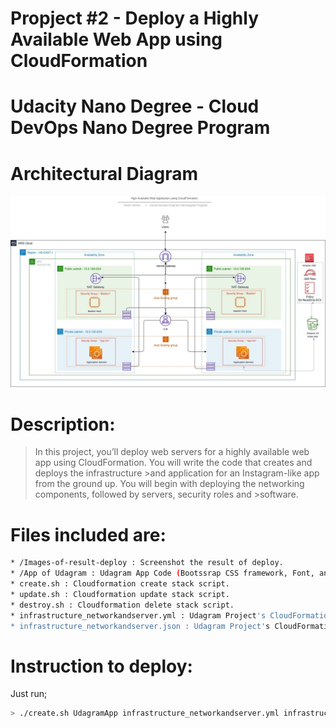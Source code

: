 # Propject #2 - Deploy a Highly Available Web App using CloudFormation

# Udacity Nano Degree - Cloud DevOps Nano Degree Program

# **Architectural Diagram**
<img src="./Udacity - Deploy a High-Availability Web App using CloudFormation - v1_0 (5)-Page-2.jpg">


# Description:
>In this project, you’ll deploy web servers for a highly available web app using CloudFormation. You will write the code that creates and deploys the infrastructure >and application for an Instagram-like app from the ground up. You will begin with deploying the networking components, followed by servers, security roles and >software.

# Files included are:
```sh
* /Images-of-result-deploy : Screenshot the result of deploy.
* /App of Udagram : Udagram App Code (Bootssrap CSS framework, Font, and JavaScript libraries needed for the website to function etc ...)
* create.sh : Cloudformation create stack script. 
* update.sh : Cloudformation update stack script.
* destroy.sh : Cloudformation delete stack script.
* infrastructure_networkandserver.yml : Udagram Project's CloudFormation script.
* infrastructure_networkandserver.json : Udagram Project's CloudFormation script parameters.
```

# Instruction to deploy:
Just run;
```sh
> ./create.sh UdagramApp infrastructure_networkandserver.yml infrastructure_networkandserver.json
```
